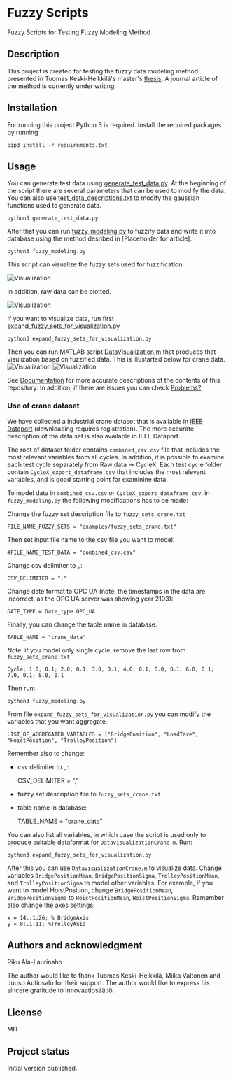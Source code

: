 # Fuzzy Scripts
Fuzzy Scripts for Testing Fuzzy Modeling Method

## Description
This project is created for testing the fuzzy data modeling method presented in Tuomas Keski-Heikkilä's master's [thesis](http://urn.fi/URN:NBN:fi:aalto-202109059012).
A journal article of the method is currently under writing.

## Installation
For running this project Python 3 is required. Install the required packages by running 

    pip3 install -r requirements.txt

## Usage
You can generate test data using [generate_test_data.py](generate_test_data.py). At the beginning of the script there are several parameters that can be used to modify the data. You can also use [test_data_descriptions.txt](examples/test_data_descriptions.txt) to modify the gaussian functions used to generate data.

    python3 generate_test_data.py

After that you can run [fuzzy_modeling.py](fuzzy_modeling.py) to fuzzify data and write it into database using the method desribed in [Placeholder for article].

    python3 fuzzy_modeling.py

This script can visualize the fuzzy sets used for fuzzification.

![Visualization](examples/figures/fuzzy_sets.png)

In addition, raw data can be plotted.

![Visualization](examples/figures/Visualization_of_crane_data_raw.png)

If you want to visualize data, run first [expand_fuzzy_sets_for_visualization.py](expand_fuzzy_sets_for_visualization.py)

    python3 expand_fuzzy_sets_for_visualization.py

Then you can run MATLAB script [DataVisualization.m](DataVisualization.m) that produces that visulization based on fuzzified data. This is illustarted below for crane data.
![Visualization](examples/figures/Visualization_of_crane_data_1.png)
![Visualization](examples/figures/Visualization_of_crane_data_2.png)

See [Documentation](Documentation.md) for more accurate descriptions of the contents of this repository. In addition, if there are issues you can check [Problems?](Documentation.md#problems)

### Use of crane dataset

We have collected a industrial crane dataset that is available in [IEEE Dataport](https://dx.doi.org/10.21227/6b9d-tr16) (downloading requires registration).
The more accurate description of tha data set is also available in IEEE Dataport.

The root of dataset folder contains `combined_csv.csv` file that includes the most relevant variables from all cycles.
In addition, it is possible to examine each test cycle separately from Raw data -> CycleX. Each test cycle folder contain `CycleX_export_dataframe.csv` that includes the most relevant variables, and is good starting point for examinine data.

To model data in `combined_csv.csv` or `CycleX_export_dataframe.csv`, in `fuzzy_modeling.py` the following modifications has to be made:

Change the fuzzy set description file to `fuzzy_sets_crane.txt`

    FILE_NAME_FUZZY_SETS = "examples/fuzzy_sets_crane.txt"

Then set input file name to the csv file you want to model:

    #FILE_NAME_TEST_DATA = "combined_csv.csv"

Change csv delimiter to `,`:

    CSV_DELIMITER = ","

Change date format to OPC UA (note: the timestamps in the data are incorrect, as the OPC UA server was showing year 2103):

    DATE_TYPE = Date_type.OPC_UA

Finally, you can change the table name in database:

    TABLE_NAME = "crane_data"

Note: if you model only single cycle, remove the last row from `fuzzy_sets_crane.txt`

    Cycle; 1.0, 0.1; 2.0, 0.1; 3.0, 0.1; 4.0, 0.1; 5.0, 0.1; 6.0, 0.1; 7.0, 0.1; 8.0, 0.1

Then run:

    python3 fuzzy_modeling.py

From file `expand_fuzzy_sets_for_visualization.py` you can modify the variables that you want aggregate.

    LIST_OF_AGGREGATED_VARIABLES = ["BridgePosition", "LoadTare", "HoistPosition", "TrolleyPosition"]

Remember also to change:

* csv delimiter to `,`:

    CSV_DELIMITER = ","
* fuzzy set description file to `fuzzy_sets_crane.txt`

* table name in database:

    TABLE_NAME = "crane_data"


You can also list all variables, in which case the script is used only to produce suitable dataformat for `DataVisualizationCrane.m`. Run:

    python3 expand_fuzzy_sets_for_visualization.py

After this you can use `DataVisualizationCrane.m` to visualize data.
Change variables `BridgePositionMean`, `BridgePositionSigma`, `TrolleyPositionMean`, and `TrolleyPositionSigma` to model other variables. For example, if you want to model HoistPosition, change `BridgePositionMean`, `BridgePositionSigma` to `HoistPositionMean`, `HoistPositionSigma`.
Remember also change the axes settings:

    x = 14:.1:26; % BridgeAxis
    y = 0:.1:11; %TrolleyAxis


## Authors and acknowledgment
Riku Ala-Laurinaho

The author would like to thank Tuomas Keski-Heikkilä, Miika Valtonen and Juuso Autiosalo for their support.
The author would like to express his sincere gratitude to Innovaatiosäätiö.

## License
MIT

## Project status
Initial version published.
